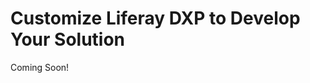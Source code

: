 # Customize Liferay DXP to Develop Your Solution

Coming Soon!

<!-- 

```{toctree}
:maxdepth: 2

customize-liferay-dxp-to-develop-solution/start-liferay.md
customize-liferay-dxp-to-develop-solution/build-liferay-projects.md
customize-liferay-dxp-to-develop-solution/fundamentals-of-developing.md
customize-liferay-dxp-to-develop-solution/core-frameworks-for-developing-apps.md
customize-liferay-dxp-to-develop-solution/customize-site-appearance.md
customize-liferay-dxp-to-develop-solution/liferay-as-a-headless-platform.md
customize-liferay-dxp-to-develop-solution/summary.md
```

* [How do I start Liferay?](./customize-liferay-dxp-to-develop-solution/start-liferay.md) 
* [How do I build Liferay projects?](./customize-liferay-dxp-to-develop-solution/build-liferay-projects.md) 
* [What are some fundamentals of developing Liferay projects?](./customize-liferay-dxp-to-develop-solution/fundamentals-of-developing.md) 
* [What are the Core Frameworks for developing applications in Liferay?](./customize-liferay-dxp-to-develop-solution/core-frameworks-for-developing-apps.md) 
* [How can I customize a Site's appearance?](./customize-liferay-dxp-to-develop-solution/customize-site-appearance.md) 
* [How can I use Liferay as a Headless Delivery Platform?](./customize-liferay-dxp-to-develop-solution/liferay-as-a-headless-platform.md) 
* [Summary](./customize-liferay-dxp-to-develop-solution/summary.md) 

-->